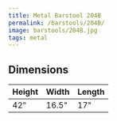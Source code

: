 ```yaml
---
title: Metal Barstool 204B
permalink: /barstools/204B/
image: barstools/204B.jpg
tags: metal
---
```



## Dimensions

Height | Width  | Length
-------|--------|-------
42"    | 16.5"  | 17"